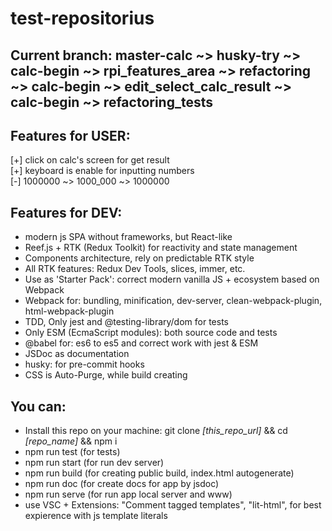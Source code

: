 # test-repositorius

## Current branch: master-calc ~> husky-try ~> calc-begin ~> rpi_features_area ~> refactoring ~> calc-begin ~> edit_select_calc_result ~> calc-begin ~> refactoring_tests

## Features for USER:

[+] click on calc's screen for get result \
[+] keyboard is enable for inputting numbers \
[-] 1000000 ~> 1000_000 ~> 1000000

## Features for DEV:

-   modern js SPA without frameworks, but React-like
-   Reef.js + RTK (Redux Toolkit) for reactivity and state management
-   Components architecture, rely on predictable RTK style
-   All RTK features: Redux Dev Tools, slices, immer, etc.
-   Use as 'Starter Pack': correct modern vanilla JS + ecosystem based on Webpack
-   Webpack for: bundling, minification, dev-server, clean-webpack-plugin, html-webpack-plugin
-   TDD, Only jest and @testing-library/dom for tests
-   Only ESM (EcmaScript modules): both source code and tests
-   @babel for: es6 to es5 and correct work with jest & ESM
-   JSDoc as documentation
-   husky: for pre-commit hooks
-   CSS is Auto-Purge, while build creating

## You can:

-   Install this repo on your machine: git clone _[this_repo_url]_ && cd _[repo_name]_ && npm i
-   npm run test (for tests)
-   npm run start (for run dev server)
-   npm run build (for creating public build, index.html autogenerate)
-   npm run doc (for create docs for app by jsdoc)
-   npm run serve (for run app local server and www)
-   use VSC + Extensions: "Comment tagged templates", "lit-html", for best expierence with js template literals
